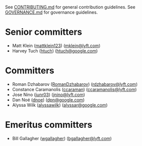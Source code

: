 See [CONTRIBUTING.md](CONTRIBUTING.md) for general contribution guidelines.
See [GOVERNANCE.md](GOVERNANCE.md) for governance guidelines.

# Senior committers

* Matt Klein ([mattklein123](https://github.com/mattklein123)) (mklein@lyft.com)
* Harvey Tuch ([htuch](https://github.com/htuch)) (htuch@google.com)

# Committers

* Roman Dzhabarov ([RomanDzhabarov](https://github.com/RomanDzhabarov)) (rdzhabarov@lyft.com)
* Constance Caramanolis ([ccaraman](https://github.com/ccaraman)) (ccaramanolis@lyft.com)
* Jose Nino ([junr03](https://github.com/junr03)) (jnino@lyft.com)
* Dan Noé ([dnoe](https://github.com/dnoe)) (dpn@google.com)
* Alyssa Wilk ([alyssawilk](https://github.com/alyssawilk)) (alyssar@google.com)

# Emeritus committers

* Bill Gallagher ([wgallagher](https://github.com/wgallagher)) (bgallagher@lyft.com)
